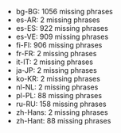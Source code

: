 - bg-BG: 1056 missing phrases
- es-AR: 2 missing phrases
- es-ES: 922 missing phrases
- es-VE: 909 missing phrases
- fi-FI: 906 missing phrases
- fr-FR: 2 missing phrases
- it-IT: 2 missing phrases
- ja-JP: 2 missing phrases
- ko-KR: 2 missing phrases
- nl-NL: 2 missing phrases
- pl-PL: 88 missing phrases
- ru-RU: 158 missing phrases
- zh-Hans: 2 missing phrases
- zh-Hant: 88 missing phrases
